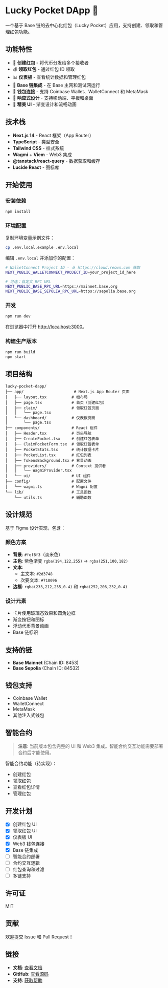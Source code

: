 # Lucky Pocket DApp 🎁

一个基于 Base 链的去中心化红包（Lucky Pocket）应用，支持创建、领取和管理红包功能。

## 功能特性

- 🎁 **创建红包** - 将代币分发给多个接收者
- 💰 **领取红包** - 通过红包 ID 领取
- 📊 **仪表板** - 查看统计数据和管理红包
- 🔗 **Base 链集成** - 在 Base 主网和测试网运行
- 🦊 **钱包连接** - 支持 Coinbase Wallet、WalletConnect 和 MetaMask
- 📱 **响应式设计** - 支持移动端、平板和桌面
- 🎨 **精美 UI** - 渐变设计和流畅动画

## 技术栈

- **Next.js 14** - React 框架（App Router）
- **TypeScript** - 类型安全
- **Tailwind CSS** - 样式系统
- **Wagmi** + **Viem** - Web3 集成
- **@tanstack/react-query** - 数据获取和缓存
- **Lucide React** - 图标库

## 开始使用

### 安装依赖

```bash
npm install
```

### 环境配置

复制环境变量示例文件：

```bash
cp .env.local.example .env.local
```

编辑 `.env.local` 并添加你的配置：

```bash
# WalletConnect Project ID - 从 https://cloud.reown.com 获取
NEXT_PUBLIC_WALLETCONNECT_PROJECT_ID=your_project_id_here

# 可选：自定义 RPC URL
NEXT_PUBLIC_BASE_RPC_URL=https://mainnet.base.org
NEXT_PUBLIC_BASE_SEPOLIA_RPC_URL=https://sepolia.base.org
```

### 开发

```bash
npm run dev
```

在浏览器中打开 [http://localhost:3000](http://localhost:3000)。

### 构建生产版本

```bash
npm run build
npm start
```

## 项目结构

```
lucky-pocket-dapp/
├── app/                      # Next.js App Router 页面
│   ├── layout.tsx           # 根布局
│   ├── page.tsx             # 首页（创建红包）
│   ├── claim/               # 领取红包页面
│   │   └── page.tsx
│   └── dashboard/           # 仪表板页面
│       └── page.tsx
├── components/              # React 组件
│   ├── Header.tsx           # 页头导航
│   ├── CreatePocket.tsx     # 创建红包表单
│   ├── ClaimPocketForm.tsx  # 领取红包表单
│   ├── PocketStats.tsx      # 统计数据卡片
│   ├── PocketList.tsx       # 红包列表
│   ├── TokensBackground.tsx # 背景动画
│   ├── providers/           # Context 提供者
│   │   └── WagmiProvider.tsx
│   └── ui/                  # UI 组件
├── config/                  # 配置文件
│   └── wagmi.ts             # Wagmi 配置
└── lib/                     # 工具函数
    └── utils.ts             # 辅助函数
```

## 设计规范

基于 Figma 设计实现，包含：

### 颜色方案
- **背景**: `#fef8f3`（淡米色）
- **主色**: 紫色渐变 `rgba(194,122,255)` → `rgba(251,100,182)`
- **文本**: 
  - 主文本: `#2d3748`
  - 次要文本: `#718096`
- **边框**: `rgba(233,212,255,0.4)` 和 `rgba(252,206,232,0.4)`

### 设计元素
- 卡片使用玻璃态效果和圆角边框
- 渐变按钮和图标
- 浮动代币背景动画
- Base 链标识

## 支持的链

- **Base Mainnet** (Chain ID: 8453)
- **Base Sepolia** (Chain ID: 84532)

## 钱包支持

- Coinbase Wallet
- WalletConnect
- MetaMask
- 其他注入式钱包

## 智能合约

> **注意**: 当前版本包含完整的 UI 和 Web3 集成。智能合约交互功能需要部署合约后才能使用。

智能合约功能（待实现）：
- 创建红包
- 领取红包
- 查看红包详情
- 管理红包

## 开发计划

- [x] 创建红包 UI
- [x] 领取红包 UI
- [x] 仪表板 UI
- [x] Web3 钱包连接
- [x] Base 链集成
- [ ] 智能合约部署
- [ ] 合约交互逻辑
- [ ] 红包查询和过滤
- [ ] 多链支持

## 许可证

MIT

## 贡献

欢迎提交 Issue 和 Pull Request！

## 链接

- **文档**: [查看文档](#)
- **GitHub**: [查看源码](#)
- **支持**: [获取帮助](#)
